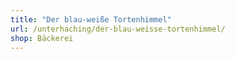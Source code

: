 ```yaml
---
title: "Der blau-weiße Tortenhimmel"
url: /unterhaching/der-blau-weisse-tortenhimmel/
shop: Bäckerei
---
```

